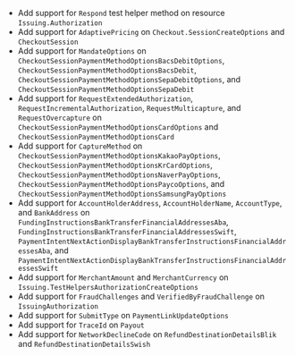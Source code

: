 * Add support for `Respond` test helper method on resource `Issuing.Authorization`
* Add support for `AdaptivePricing` on `Checkout.SessionCreateOptions` and `CheckoutSession`
* Add support for `MandateOptions` on `CheckoutSessionPaymentMethodOptionsBacsDebitOptions`, `CheckoutSessionPaymentMethodOptionsBacsDebit`, `CheckoutSessionPaymentMethodOptionsSepaDebitOptions`, and `CheckoutSessionPaymentMethodOptionsSepaDebit`
* Add support for `RequestExtendedAuthorization`, `RequestIncrementalAuthorization`, `RequestMulticapture`, and `RequestOvercapture` on `CheckoutSessionPaymentMethodOptionsCardOptions` and `CheckoutSessionPaymentMethodOptionsCard`
* Add support for `CaptureMethod` on `CheckoutSessionPaymentMethodOptionsKakaoPayOptions`, `CheckoutSessionPaymentMethodOptionsKrCardOptions`, `CheckoutSessionPaymentMethodOptionsNaverPayOptions`, `CheckoutSessionPaymentMethodOptionsPaycoOptions`, and `CheckoutSessionPaymentMethodOptionsSamsungPayOptions`
* Add support for `AccountHolderAddress`, `AccountHolderName`, `AccountType`, and `BankAddress` on `FundingInstructionsBankTransferFinancialAddressesAba`, `FundingInstructionsBankTransferFinancialAddressesSwift`, `PaymentIntentNextActionDisplayBankTransferInstructionsFinancialAddressesAba`, and `PaymentIntentNextActionDisplayBankTransferInstructionsFinancialAddressesSwift`
* Add support for `MerchantAmount` and `MerchantCurrency` on `Issuing.TestHelpersAuthorizationCreateOptions`
* Add support for `FraudChallenges` and `VerifiedByFraudChallenge` on `IssuingAuthorization`
* Add support for `SubmitType` on `PaymentLinkUpdateOptions`
* Add support for `TraceId` on `Payout`
* Add support for `NetworkDeclineCode` on `RefundDestinationDetailsBlik` and `RefundDestinationDetailsSwish`
